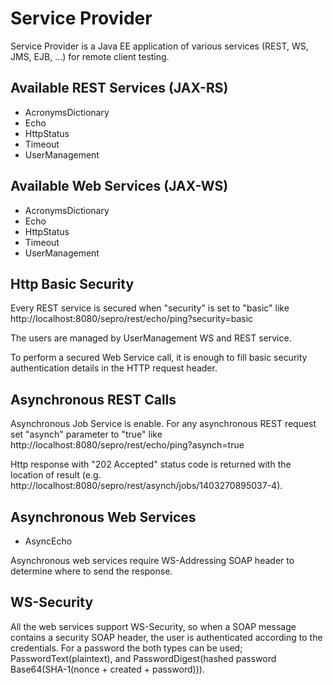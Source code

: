 Service Provider
================

Service Provider is a Java EE application of various services (REST, WS, JMS, EJB, ...) for remote client testing.

Available REST Services (JAX-RS)
-----------------------

* AcronymsDictionary
* Echo
* HttpStatus
* Timeout
* UserManagement

Available Web Services (JAX-WS)
----------------------

* AcronymsDictionary
* Echo
* HttpStatus
* Timeout
* UserManagement

Http Basic Security
-------------------

Every REST service is secured when "security" is set to "basic" like http://localhost:8080/sepro/rest/echo/ping?security=basic

The users are managed by UserManagement WS and REST service.

To perform a secured Web Service call, it is enough to fill basic security authentication details in the HTTP request header.

Asynchronous REST Calls
-----------------------

Asynchronous Job Service is enable. For any asynchronous REST request set "asynch" parameter to "true" like http://localhost:8080/sepro/rest/echo/ping?asynch=true

Http response with "202 Accepted" status code is returned with the location of result (e.g. http://localhost:8080/sepro/rest/asynch/jobs/1403270895037-4).

Asynchronous Web Services
-------------------------

* AsyncEcho

Asynchronous web services require WS-Addressing SOAP header to determine where to send the response.

WS-Security
-----------

All the web services support WS-Security, so when a SOAP message contains a security SOAP header, the user is authenticated according to the credentials. For a password the both types can be used; PasswordText(plaintext), and PasswordDigest(hashed password Base64(SHA-1(nonce + created + password))).

